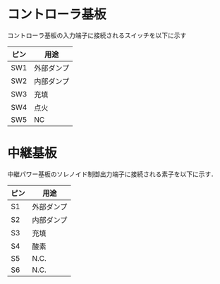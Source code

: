 # コントローラ基板

コントローラ基板の入力端子に接続されるスイッチを以下に示す

| ピン | 用途 |
|------|------|
| SW1  | 外部ダンプ |
| SW2  | 内部ダンプ |
| SW3  | 充填 |
| SW4  | 点火 |
| SW5  | NC   |


# 中継基板

中継パワー基板のソレノイド制御出力端子に接続される素子を以下に示す．

| ピン | 用途 |
|------|------|
| S1  | 外部ダンプ |
| S2  | 内部ダンプ |
| S3  | 充填 |
| S4  | 酸素 |
| S5  | N.C. |
| S6  | N.C. |
